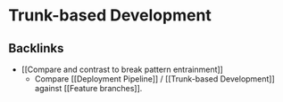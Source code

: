 # Trunk-based Development
## Backlinks
* [[Compare and contrast to break pattern entrainment]]
	* Compare  [[Deployment Pipeline]] / [[Trunk-based Development]] against [[Feature branches]].

<!-- #evergreen -->

<!-- {BearID:1C0A5E45-1447-49AA-9CBD-95D8032F08B7} -->
